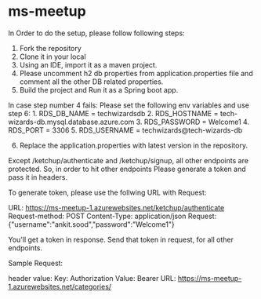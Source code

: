 # ms-meetup
In Order to do the setup, please follow following steps:
1. Fork the repository
2. Clone it in your local 
3. Using an IDE, import it as a maven project.
4. Please uncomment h2 db properties from application.properties file and comment all the other DB related properties.
5. Build the project and Run it as a Spring boot app.

In case step number 4 fails: 
	Please set the following env variables and use step 6:
	1.	 RDS_DB_NAME = techwizardsdb
	2.	 RDS_HOSTNAME = tech-wizards-db.mysql.database.azure.com
	3.	 RDS_PASSWORD = Welcome1
	4.	 RDS_PORT = 3306
	5.	 RDS_USERNAME = techwizards@tech-wizards-db

6. Replace the application.properties with latest version in the repository.


Except /ketchup/authenticate and /ketchup/signup, all other endpoints are protected. So, in order to hit other endpoints
Please generate a token and pass it in headers.

To generate token, please use the follwing URL with Request:

URL: https://ms-meetup-1.azurewebsites.net/ketchup/authenticate
Request-method: POST
Content-Type: application/json
Request: {"username":"ankit.sood","password":"Welcome1"}

You'll get a token in response. Send that token in request, for all other endpoints.

Sample Request:

header value:
Key: Authorization
Value: Bearer <Token Received>
URL: https://ms-meetup-1.azurewebsites.net/categories/
